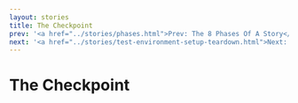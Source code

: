 ```yaml
---
layout: stories
title: The Checkpoint
prev: '<a href="../stories/phases.html">Prev: The 8 Phases Of A Story</a>'
next: '<a href="../stories/test-environment-setup-teardown.html">Next: Test Environment Setup / Teardown Phases</a>'
---
```


# The Checkpoint